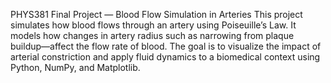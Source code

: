 PHYS381 Final Project — Blood Flow Simulation in Arteries
This project simulates how blood flows through an artery using Poiseuille’s Law. It models how changes in artery radius such as narrowing from plaque buildup—affect the flow rate of blood. The goal is to visualize the impact of arterial constriction and apply fluid dynamics to a biomedical context using Python, NumPy, and Matplotlib.
